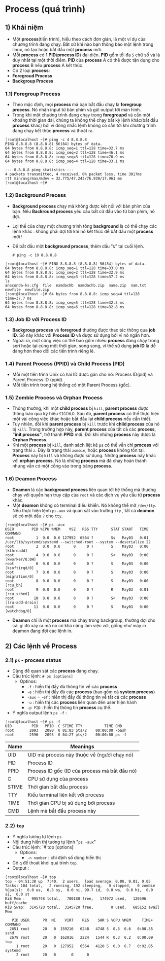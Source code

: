 # Process (quá trình)
## 1) Khái niệm
* Một **process**(tiến trình), hiểu theo cách đơn giản, là một ví dụ của chương trình đang chạy. Bất cứ khi nào bạn thông báo một lệnh trong linux, nó tạo hoặc bắt đầu một **process** mới.
* Mỗi **process** có 1 **PID**(**process ID**) đại diện. **PID** gồm tối đa `5` chữ số và là duy nhất tại một thời điểm. **PID** của **process** A có thể được tận dụng cho **process** B nếu **process** A kết thúc.
* Có 2 loại **process**:
 * **Foregroud Process**
 * **Backgroup Process**
### 1.1) Foregroup Process
* Theo mặc định, mọi **process** mà bạn bắt đầu chạy là **foregroup process**. Nó nhận input từ bàn phím và gửi output tới màn hình.
* Trong khi một chương trình đang chạy trong **foregroupd** và cần một khoảng thời gian dài, chúng ta không thể chạy bất kỳ lệnh khác(bắt đầu **process** khác) bởi vì dòng nhắc lệnh không có sẵn tới khi chương trình đang chạy kết thúc **process** và thoát ra.
```
[root@localhost ~]# ping -c 4 8.8.8.8
PING 8.8.8.8 (8.8.8.8) 56(84) bytes of data.
64 bytes from 8.8.8.8: icmp_seq=1 ttl=128 time=32.7 ms
64 bytes from 8.8.8.8: icmp_seq=2 ttl=128 time=46.1 ms
64 bytes from 8.8.8.8: icmp_seq=3 ttl=128 time=76.9 ms
64 bytes from 8.8.8.8: icmp_seq=4 ttl=128 time=33.1 ms

--- 8.8.8.8 ping statistics ---
4 packets transmitted, 4 received, 0% packet loss, time 3017ms
rtt min/avg/max/mdev = 32.775/47.243/76.930/17.961 ms
[root@localhost ~]#
```
### 1.2) Background Precess
* **Background process** chạy mà không được kết nối với bàn phím của bạn. Nếu **Backround process** yêu cầu bất cứ đầu vào từ bàn phím, nó đợi.
* Lợi thế của chạy một chương trinh tỏng **background** là có thể chạy các lệnh khác : không phải đợi tới khi nó kết thúc để bắt đầu một **process** mới !
* Để bắt đầu một **background process**, thêm dấu "`&`" tại cuối lệnh.

     `# ping -c 10 8.8.8.8`
```
[root@localhost ~]# PING 8.8.8.8 (8.8.8.8) 56(84) bytes of data.
64 bytes from 8.8.8.8: icmp_seq=1 ttl=128 time=33.0 ms
64 bytes from 8.8.8.8: icmp_seq=2 ttl=128 time=32.9 ms
64 bytes from 8.8.8.8: icmp_seq=3 ttl=128 time=37.2 ms
ls
anaconda-ks.cfg  file  namdachb  namdachb.zip  name.zip  nam.txt  newfile  newfile.zip
[root@localhost ~]# 64 bytes from 8.8.8.8: icmp_seq=4 ttl=128 time=37.7 ms
64 bytes from 8.8.8.8: icmp_seq=5 ttl=128 time=32.3 ms
64 bytes from 8.8.8.8: icmp_seq=6 ttl=128 time=32.8 ms
```
### 1.3) Job ID với Process ID
* **Backgroup process** và **foregroud** thường được thao tác thông qua **job ID**. Số này khác với **Process ID** và được sử dụng bởi vì nó ngắn hơn.
* Ngoài ra, một công việc có thể bao gồm nhiều **process** đang chạy trong seri hoặc tại cùng một thời gian, song song, vì thế sử dụng **job ID** là dễ dàng hơn theo dõi các tiến trình riêng lẻ.
### 1.4) Parent Process (PPID) và Child Process (PID)
* Mỗi một tiến trình Unix có hai ID được gán cho nó: Process ID(pid) và Parent Process ID (ppid).
* Mỗi tiến trình trong hệ thống có một Parent Process (gốc).
### 1.5) Zombie Process và Orphan Process
* Thông thường, khi một **child process** bị `kill`, **parent process** được thông báo qua ký hiệu `SIGCHLD`. Sau đó, **parent process** có thể thực hiện một vài công việc khác hoặc bắt đầu lại **child process** nếu cần thiết.
* Tuy nhiên, đôi khi **parent process** bị `kill` trước khi **child process** của nó bị `kill`. Trong trường hợp này, **parent process** của tất cả các **process**, **"init process"**, trở thành **PPID** mới. Đôi khi những **process** này được là **Orphan Process**.
* Khi một **process** bị `kill`, danh sách liệt kê `ps` có thể vẫn chỉ **process** với trạng thái `z`. Đây là trạng thái `zombie`, hoặc **process** không tồn tại. **Process** này bị `kill` và không được sử dụng. Những **process** này khác với **orphan process**. Nó là những **process** mà đã chạy hoàn thành nhưng vẫn có một cổng vào trong bảng **process**.
 ### 1.6) Deamon Process
 * **Deamon** là các **background process** liên quan tới hệ thống mà thường chạy với quyền hạn truy cập của `root` và các dịch vụ yêu cầu từ **process** khác.
 * Một **deamon** không có terminal điều khiển. Nó không thể mở `/dev/tty`. Nếu thực hiện lệnh `ps-aux` và quan sát vào trường `tty` , tất cả **deamon** sẽ có một dấu `?` cho `tty`.
 ```
 [root@localhost ~]# ps -aux
USER        PID %CPU %MEM    VSZ   RSS TTY      STAT START   TIME COMMAND
root          1  0.0  0.6 127952  6564 ?        Ss   May03   0:01 /usr/lib/systemd/systemd --switched-root --system --deserialize 22
root          2  0.0  0.0      0     0 ?        S    May03   0:00 [kthreadd]
root          4  0.0  0.0      0     0 ?        S<   May03   0:00 [kworker/0:0H]
root          6  0.0  0.0      0     0 ?        S    May03   0:00 [ksoftirqd/0]
root          7  0.0  0.0      0     0 ?        S    May03   0:00 [migration/0]
root          8  0.0  0.0      0     0 ?        S    May03   0:00 [rcu_bh]
root          9  0.0  0.0      0     0 ?        R    May03   0:01 [rcu_sched]
root         10  0.0  0.0      0     0 ?        S<   May03   0:00 [lru-add-drain]
root         11  0.0  0.0      0     0 ?        S    May03   0:00 [watchdog/0]
```
* **Deamon** chỉ là một **process** mà chạy trong backgroup, thường đợi cho cái gì đó xảy ra mà nó có khả năng làm việc với, giống như máy in deamon đang đợi các lệnh in.
## 2) Các lệnh về Process
### 2.1) `ps` - process status
* Dùng để quan sát các **process** đang chạy.
* Cấu trúc lệnh:
   `# ps [options]`
  * Optinos:
    * `-f` : hiển thị đầy đủ thông tin về các **process**
    * `-e` : hiển thị đầy đủ các **process** (bao gồm cả **system process**)
    * `-aux` = `-ef` : hiển thị đầy đủ thông tin về tất cả các **process**
    * `-u` : hiển thị các **process** liên quan đến user hiện hành 
    * `-p PID` : hiển thị thông tin **process** cụ thể.
* Ý nghĩa output lệnh `ps -f` :
```
[root@localhost ~]# ps -f
UID         PID   PPID  C STIME TTY          TIME CMD
root       2093   2080  0 01:03 pts/2    00:00:00 -bash
root       2596   2093  0 04:27 pts/2    00:00:00 ps -f
```
|Name|Meanings|
|-|-|
|UID|UID mà process này thuộc về (người chạy nó)|
|PID|Process ID|
|PPID|Process ID gốc (ID của process mà bắt đầu nó)|
|C|CPU sử dụng của process|
|STIME|Thời gian bắt đầu process|
|TTY|Kiểu terminal liên kết với process|
|TIME|Thời gian CPU bị sử dụng bởi process|
|CMD|Lệnh mà bắt đầu process này|
### 2.2) `top`
* Ý nghĩa tương tự lệnh `ps`.
* Nội dung hiển thị tương tự lệnh "`ps -aux`"
* Cấu trúc lệnh:
  `# top [options]
   * Options:
     * `-n number` : chỉ định số dòng hiển thị
* Gõ `q` để thoát khỏi quá trình `top`.
* Output :
```
[root@localhost ~]# top
top - 04:51:38 up  7:40,  2 users,  load average: 0.00, 0.01, 0.05
Tasks: 104 total,   2 running, 102 sleeping,   0 stopped,   0 zombie
%Cpu(s):  0.0 us,  0.3 sy,  0.0 ni, 99.7 id,  0.0 wa,  0.0 hi,  0.0 si,  0.0 st
KiB Mem :   995748 total,   700180 free,   174972 used,   120596 buff/cache
KiB Swap:  3145720 total,  3145720 free,        0 used.   685152 avail Mem

   PID USER      PR  NI    VIRT    RES    SHR S %CPU %MEM     TIME+ COMMAND
  2651 root      20   0  159216   6248   4748 S  0.3  0.6   0:00.35 sshd
  2679 root      20   0  162016   2224   1544 R  0.3  0.2   0:00.09 top
     1 root      20   0  127952   6564   4120 S  0.0  0.7   0:02.05 systemd
     2 root      20   0       0      0 
```
